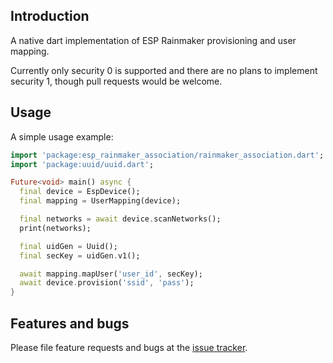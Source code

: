 ## Introduction
A native dart implementation of ESP Rainmaker provisioning and user mapping.

Currently only security 0 is supported and there are no plans to implement security 1, though pull requests would be welcome.

## Usage

A simple usage example:

```dart
import 'package:esp_rainmaker_association/rainmaker_association.dart';
import 'package:uuid/uuid.dart';

Future<void> main() async {
  final device = EspDevice();
  final mapping = UserMapping(device);

  final networks = await device.scanNetworks();
  print(networks);

  final uidGen = Uuid();
  final secKey = uidGen.v1();

  await mapping.mapUser('user_id', secKey);
  await device.provision('ssid', 'pass');
}
```

## Features and bugs

Please file feature requests and bugs at the [issue tracker][tracker].

[tracker]: https://github.com/chmoore889/esp_rainmaker/issues
